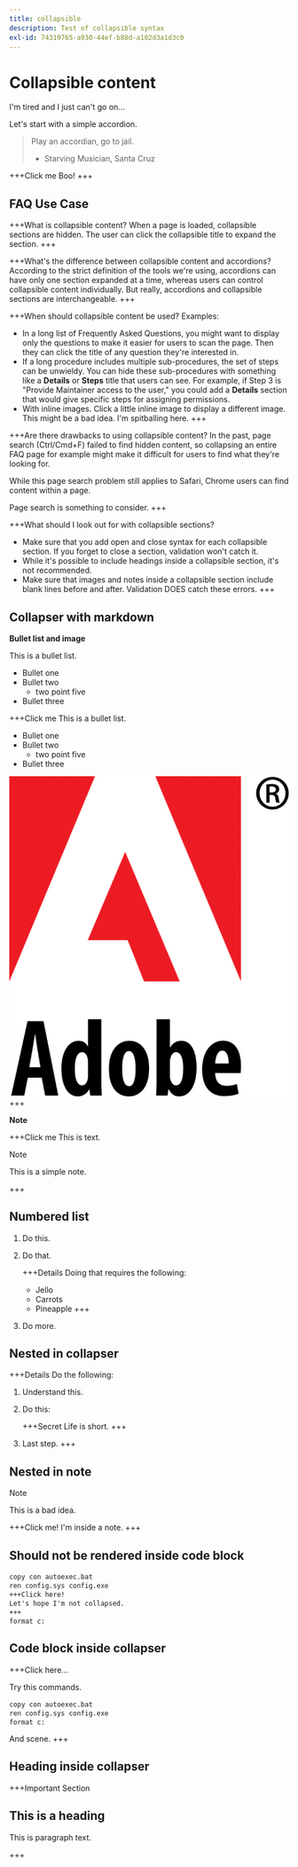 ```yaml
---
title: collapsible
description: Test of collapsible syntax
exl-id: 74319765-a930-44ef-b88d-a102d3a1d3c0
---
```

# Collapsible content

I'm tired and I just can't go on...

Let's start with a simple accordion.

> Play an accordian, go to jail.
>   - Starving Musician, Santa Cruz

+++Click me
Boo!
+++

## FAQ Use Case

+++What is collapsible content?
When a page is loaded, collapsible sections are hidden. The user can click the collapsible title to expand the section.
 +++

+++What's the difference between collapsible content and accordions?
According to the strict definition of the tools we're using, accordions can have only one section expanded at a time, whereas users can control collapsible content individually. But really, accordions and collapsible sections are interchangeable.
+++

+++When should collapsible content be used?
Examples:

* In a long list of Frequently Asked Questions, you might want to display only the questions to make it easier for users to scan the page. Then they can click the title of any question they're interested in.
* If a long procedure includes multiple sub-procedures, the set of steps can be unwieldy. You can hide these sub-procedures with something like a **Details** or **Steps** title that users can see. For example, if Step 3 is "Provide Maintainer access to the user," you could add a **Details** section that would give specific steps for assigning permissions.
* With inline images. Click a little inline image to display a different image. This might be a bad idea. I'm spitballing here.
+++

+++Are there drawbacks to using collapsible content?
In the past, page search (Ctrl/Cmd+F) failed to find hidden content, so collapsing an entire FAQ page for example might make it difficult for users to find what they're looking for.

While this page search problem still applies to Safari, Chrome users can find content within a page.

Page search is something to consider.
+++

+++What should I look out for with collapsible sections?

* Make sure that you add open and close syntax for each collapsible section. If you forget to close a section, validation won't catch it.
* While it's possible to include headings inside a collapsible section, it's not recommended.
* Make sure that images and notes inside a collapsible section include blank lines before and after. Validation DOES catch these errors.
+++

## Collapser with markdown

**Bullet list and image**

This is a bullet list.

* Bullet one
* Bullet two
  * two point five
* Bullet three

+++Click me
This is a bullet list.

* Bullet one
* Bullet two
  * two point five
* Bullet three

![logo](assets/adobe-logo-old.png)
+++

**Note**

+++Click me
This is text.

>[!NOTE]
>
>This is a simple note.

+++

## Numbered list

1. Do this.
1. Do that.

   +++Details
   Doing that requires the following:

   * Jello
   * Carrots
   * Pineapple
   +++

1. Do more.

## Nested in collapser

+++Details
Do the following:

1. Understand this.
1. Do this:

   +++Secret
   Life is short.
   +++

1. Last step.
+++

## Nested in note

>[!NOTE]
>
>This is a bad idea.
>
>+++Click me!
>I'm inside a note.
>+++

## Should not be rendered inside code block

```
copy con autoexec.bat
ren config.sys config.exe
+++Click here!
Let's hope I'm not collapsed.
+++
format c:
```

## Code block inside collapser

+++Click here...

Try this commands.

```
copy con autoexec.bat
ren config.sys config.exe
format c:
```

And scene.
+++

## Heading inside collapser

+++Important Section

## This is a heading

This is paragraph text.

+++
